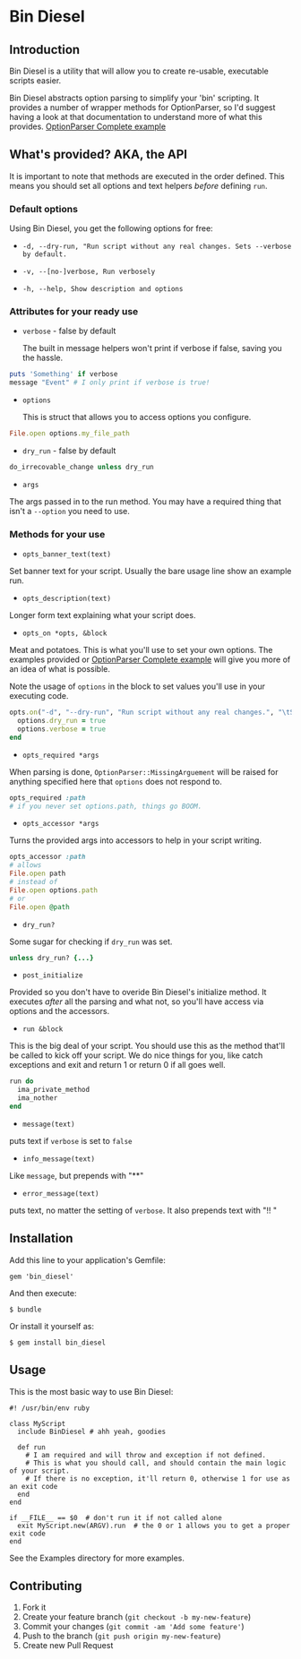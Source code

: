 # Bin Diesel

## Introduction
Bin Diesel is a utility that will allow you to create re-usable, executable scripts easier.

Bin Diesel abstracts option parsing to simplify your 'bin' scripting.  It provides a number of wrapper methods for OptionParser, so I'd suggest having a look at that documentation to understand more of what this provides. [OptionParser Complete example](http://ruby-doc.org/stdlib-1.9.3/libdoc/optparse/rdoc/OptionParser.html#label-Complete+example)

## What's provided? AKA, the API

It is important to note that methods are executed in the order defined.  This means you should set all options and text helpers *before* defining `run`.

### Default options

Using Bin Diesel, you get the following options for free:

* `-d, --dry-run, "Run script without any real changes. Sets --verbose by default.`

* `-v, --[no-]verbose, Run verbosely`

* `-h, --help, Show description and options`

### Attributes for your ready use

* `verbose` - false by default

  The built in message helpers won't print if verbose if false, saving you the hassle.

```ruby
puts 'Something' if verbose
message "Event" # I only print if verbose is true!
```

* `options`

  This is struct that allows you to access options you configure.

```ruby
File.open options.my_file_path
```

* `dry_run` - false by default

```ruby
do_irrecovable_change unless dry_run
```

* `args`

The args passed in to the run method.  You may have a required thing that isn't a `--option` you need to use.

### Methods for your use

* `opts_banner_text(text)`

Set banner text for your script. Usually the bare usage line show an example run.

* `opts_description(text)`

Longer form text explaining what your script does.

* `opts_on *opts, &block`

Meat and potatoes. This is what you'll use to set your own options. The examples provided or [OptionParser Complete example](http://ruby-doc.org/stdlib-1.9.3/libdoc/optparse/rdoc/OptionParser.html#label-Complete+example) will give you more of an idea of what is possible.

Note the usage of `options` in the block to set values you'll use in your executing code.

```ruby
opts.on("-d", "--dry-run", "Run script without any real changes.", "\tSets --verbose by default.") do |dry_run|
  options.dry_run = true
  options.verbose = true
end
```

* `opts_required *args`

When parsing is done, `OptionParser::MissingArguement` will be raised for anything specified here that `options` does not respond to.

```ruby
opts_required :path
# if you never set options.path, things go BOOM.
```

* `opts_accessor *args`

Turns the provided args into accessors to help in your script writing.

```ruby
opts_accessor :path
# allows
File.open path
# instead of
File.open options.path
# or
File.open @path
```

* `dry_run?`

Some sugar for checking if `dry_run` was set.

```ruby
unless dry_run? {...}
```

* `post_initialize`

Provided so you don't have to overide Bin Diesel's initialize method.  It executes *after* all the parsing and what not, so you'll have access via options and the accessors.

* `run &block`

This is the big deal of your script.  You should use this as the method that'll be called to kick off your script. We do nice things for you, like catch exceptions and exit and return 1 or return 0 if all goes well.

```ruby
run do
  ima_private_method
  ima_nother
end
```

* `message(text)`

puts text if `verbose` is set to `false`

* `info_message(text)`

Like `message`, but prepends with "**"

* `error_message(text)`

puts text, no matter the setting of `verbose`. It also prepends text with "!! "

## Installation

Add this line to your application's Gemfile:

    gem 'bin_diesel'

And then execute:

    $ bundle

Or install it yourself as:

    $ gem install bin_diesel

## Usage

This is the most basic way to use Bin Diesel:

    #! /usr/bin/env ruby

    class MyScript
      include BinDiesel # ahh yeah, goodies

      def run
        # I am required and will throw and exception if not defined.
        # This is what you should call, and should contain the main logic of your script.
        # If there is no exception, it'll return 0, otherwise 1 for use as an exit code
      end
    end

    if __FILE__ == $0  # don't run it if not called alone
      exit MyScript.new(ARGV).run  # the 0 or 1 allows you to get a proper exit code
    end

See the Examples directory for more examples.

## Contributing

1. Fork it
2. Create your feature branch (`git checkout -b my-new-feature`)
3. Commit your changes (`git commit -am 'Add some feature'`)
4. Push to the branch (`git push origin my-new-feature`)
5. Create new Pull Request
